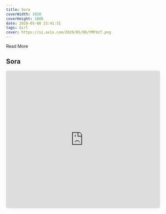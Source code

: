```yaml
---
title: Sora
coverWidth: 1920
coverHeight: 1080
date: 2020-05-08 23:41:31
tags: Girl
cover: https://s1.ax1x.com/2020/05/08/YMF9zT.png
---
```


Read More
<!-- more -->

## Sora

<iframe style="width:100%;height:450px;box-shadow:0px 0px 10px #eee;border-radius:5px" src="https://www.ddd.online/jq/webEdit/project/embedProject/Vj9MlN0h-k3kyEdd1-PSlM5LZZ-v6ZaqLUs" frameborder="0" allowvr allowfullscreen mozallowfullscreen="true" webkitallowfullscreen="true" onmousewheel="">
</iframe>